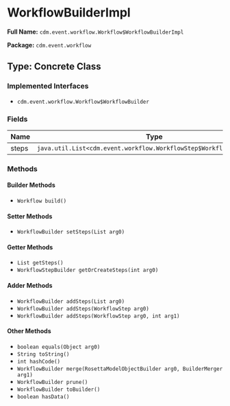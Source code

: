 # WorkflowBuilderImpl

**Full Name:** `cdm.event.workflow.Workflow$WorkflowBuilderImpl`

**Package:** `cdm.event.workflow`

## Type: Concrete Class

### Implemented Interfaces

- `cdm.event.workflow.Workflow$WorkflowBuilder`

### Fields

| Name | Type | Description |
|------|------|-------------|
| steps | `java.util.List<cdm.event.workflow.WorkflowStep$WorkflowStepBuilder>` |  |

### Methods

#### Builder Methods

- `Workflow build()`

#### Setter Methods

- `WorkflowBuilder setSteps(List arg0)`

#### Getter Methods

- `List getSteps()`
- `WorkflowStepBuilder getOrCreateSteps(int arg0)`

#### Adder Methods

- `WorkflowBuilder addSteps(List arg0)`
- `WorkflowBuilder addSteps(WorkflowStep arg0)`
- `WorkflowBuilder addSteps(WorkflowStep arg0, int arg1)`

#### Other Methods

- `boolean equals(Object arg0)`
- `String toString()`
- `int hashCode()`
- `WorkflowBuilder merge(RosettaModelObjectBuilder arg0, BuilderMerger arg1)`
- `WorkflowBuilder prune()`
- `WorkflowBuilder toBuilder()`
- `boolean hasData()`

